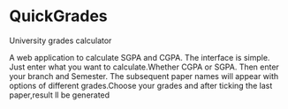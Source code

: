 QuickGrades
===========

University grades calculator

A web application to calculate SGPA and CGPA.
The interface is simple.
Just enter what you want to calculate.Whether CGPA or SGPA.
Then enter your branch and Semester.
The subsequent paper names will appear with options of different grades.Choose your grades and after ticking the last paper,result ll be generated
